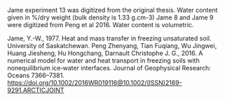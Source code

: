Jame experiment 13 was digitized from the original thesis. Water content given in %/dry weight (bulk density is 1.33 g.cm-3)
Jame 8 and Jame 9 were digitized from Peng et al 2016. Water content is volumetric. 

Jame, Y.-W., 1977. Heat and mass transfer in freezing unsaturated soil. University of Saskatchewan.
Peng Zhenyang, Tian Fuqiang, Wu Jingwei, Huang Jiesheng, Hu Hongchang, Darnault Christophe J. G., 2016. A numerical model for water and heat transport in freezing soils with nonequilibrium ice‐water interfaces. Journal of Geophysical Research: Oceans 7366–7381. https://doi.org/10.1002/2016WR019116@10.1002/(ISSN)2169-9291.ARCTICJOINT
